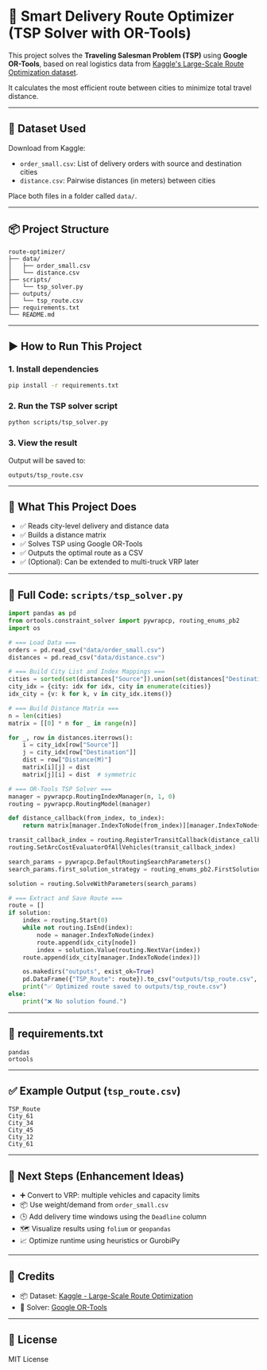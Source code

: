 
# 🚚 Smart Delivery Route Optimizer (TSP Solver with OR-Tools)

This project solves the **Traveling Salesman Problem (TSP)** using **Google OR-Tools**, based on real logistics data from [Kaggle's Large-Scale Route Optimization dataset](https://www.kaggle.com/datasets/mexwell/large-scale-route-optimization).

It calculates the most efficient route between cities to minimize total travel distance.

---

## 📁 Dataset Used

Download from Kaggle:
- `order_small.csv`: List of delivery orders with source and destination cities
- `distance.csv`: Pairwise distances (in meters) between cities

Place both files in a folder called `data/`.

---

## 📦 Project Structure

```
route-optimizer/
├── data/
│   ├── order_small.csv
│   └── distance.csv
├── scripts/
│   └── tsp_solver.py
├── outputs/
│   └── tsp_route.csv
├── requirements.txt
└── README.md
```

---

## ▶️ How to Run This Project

### 1. Install dependencies

```bash
pip install -r requirements.txt
```

### 2. Run the TSP solver script

```bash
python scripts/tsp_solver.py
```

### 3. View the result

Output will be saved to:

```
outputs/tsp_route.csv
```

---

## 🧠 What This Project Does

- ✅ Reads city-level delivery and distance data
- ✅ Builds a distance matrix
- ✅ Solves TSP using Google OR-Tools
- ✅ Outputs the optimal route as a CSV
- ✅ (Optional): Can be extended to multi-truck VRP later

---

## 📜 Full Code: `scripts/tsp_solver.py`

```python
import pandas as pd
from ortools.constraint_solver import pywrapcp, routing_enums_pb2
import os

# === Load Data ===
orders = pd.read_csv("data/order_small.csv")
distances = pd.read_csv("data/distance.csv")

# === Build City List and Index Mappings ===
cities = sorted(set(distances["Source"]).union(set(distances["Destination"])))
city_idx = {city: idx for idx, city in enumerate(cities)}
idx_city = {v: k for k, v in city_idx.items()}

# === Build Distance Matrix ===
n = len(cities)
matrix = [[0] * n for _ in range(n)]

for _, row in distances.iterrows():
    i = city_idx[row["Source"]]
    j = city_idx[row["Destination"]]
    dist = row["Distance(M)"]
    matrix[i][j] = dist
    matrix[j][i] = dist  # symmetric

# === OR-Tools TSP Solver ===
manager = pywrapcp.RoutingIndexManager(n, 1, 0)
routing = pywrapcp.RoutingModel(manager)

def distance_callback(from_index, to_index):
    return matrix[manager.IndexToNode(from_index)][manager.IndexToNode(to_index)]

transit_callback_index = routing.RegisterTransitCallback(distance_callback)
routing.SetArcCostEvaluatorOfAllVehicles(transit_callback_index)

search_params = pywrapcp.DefaultRoutingSearchParameters()
search_params.first_solution_strategy = routing_enums_pb2.FirstSolutionStrategy.PATH_CHEAPEST_ARC

solution = routing.SolveWithParameters(search_params)

# === Extract and Save Route ===
route = []
if solution:
    index = routing.Start(0)
    while not routing.IsEnd(index):
        node = manager.IndexToNode(index)
        route.append(idx_city[node])
        index = solution.Value(routing.NextVar(index))
    route.append(idx_city[manager.IndexToNode(index)])

    os.makedirs("outputs", exist_ok=True)
    pd.DataFrame({"TSP_Route": route}).to_csv("outputs/tsp_route.csv", index=False)
    print("✅ Optimized route saved to outputs/tsp_route.csv")
else:
    print("❌ No solution found.")
```

---

## 📄 requirements.txt

```text
pandas
ortools
```

---

## ✅ Example Output (`tsp_route.csv`)

```csv
TSP_Route
City_61
City_34
City_45
City_12
City_61
```

---

## 🚀 Next Steps (Enhancement Ideas)

- ➕ Convert to VRP: multiple vehicles and capacity limits
- 📦 Use weight/demand from `order_small.csv`
- 🕒 Add delivery time windows using the `Deadline` column
- 🗺️ Visualize results using `folium` or `geopandas`
- 📈 Optimize runtime using heuristics or GurobiPy

---

## 🙌 Credits

- 📦 Dataset: [Kaggle - Large-Scale Route Optimization](https://www.kaggle.com/datasets/mexwell/large-scale-route-optimization)
- 🧠 Solver: [Google OR-Tools](https://developers.google.com/optimization)

---

## 📄 License

MIT License
